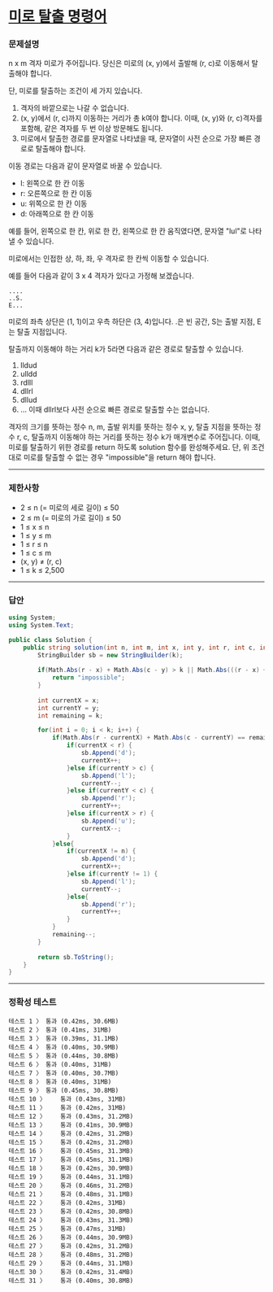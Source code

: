 # <a href="https://school.programmers.co.kr/learn/courses/30/lessons/150365">미로 탈출 명령어</a>

### 문제설명

n x m 격자 미로가 주어집니다. 당신은 미로의 (x, y)에서 출발해 (r, c)로 이동해서 탈출해야 합니다.

단, 미로를 탈출하는 조건이 세 가지 있습니다.

 1. 격자의 바깥으로는 나갈 수 없습니다.
 2. (x, y)에서 (r, c)까지 이동하는 거리가 총 k여야 합니다. 이때, (x, y)와 (r, c)격자를 포함해, 같은 격자를 두 번 이상 방문해도 됩니다.
 3. 미로에서 탈출한 경로를 문자열로 나타냈을 때, 문자열이 사전 순으로 가장 빠른 경로로 탈출해야 합니다.

이동 경로는 다음과 같이 문자열로 바꿀 수 있습니다.

 - l: 왼쪽으로 한 칸 이동
 - r: 오른쪽으로 한 칸 이동
 - u: 위쪽으로 한 칸 이동
 - d: 아래쪽으로 한 칸 이동

예를 들어, 왼쪽으로 한 칸, 위로 한 칸, 왼쪽으로 한 칸 움직였다면, 문자열 "lul"로 나타낼 수 있습니다.

미로에서는 인접한 상, 하, 좌, 우 격자로 한 칸씩 이동할 수 있습니다.

예를 들어 다음과 같이 3 x 4 격자가 있다고 가정해 보겠습니다.

```
....
..S.
E...
```

미로의 좌측 상단은 (1, 1)이고 우측 하단은 (3, 4)입니다. .은 빈 공간, S는 출발 지점, E는 탈출 지점입니다.

탈출까지 이동해야 하는 거리 k가 5라면 다음과 같은 경로로 탈출할 수 있습니다.

 1. lldud
 2. ulldd
 3. rdlll
 4. dllrl
 5. dllud
 6. ...
이때 dllrl보다 사전 순으로 빠른 경로로 탈출할 수는 없습니다.

격자의 크기를 뜻하는 정수 n, m, 출발 위치를 뜻하는 정수 x, y, 탈출 지점을 뜻하는 정수 r, c, 탈출까지 이동해야 하는 거리를 뜻하는 정수 k가 매개변수로 주어집니다. 이때, 미로를 탈출하기 위한 경로를 return 하도록 solution 함수를 완성해주세요. 단, 위 조건대로 미로를 탈출할 수 없는 경우 "impossible"을 return 해야 합니다.

***

### 제한사항

 - 2 ≤ n (= 미로의 세로 길이) ≤ 50
 - 2 ≤ m (= 미로의 가로 길이) ≤ 50
 - 1 ≤ x ≤ n
 - 1 ≤ y ≤ m
 - 1 ≤ r ≤ n
 - 1 ≤ c ≤ m
 - (x, y) ≠ (r, c)
 - 1 ≤ k ≤ 2,500

***

### 답안
``` csharp
using System;
using System.Text;

public class Solution {
    public string solution(int n, int m, int x, int y, int r, int c, int k) {
        StringBuilder sb = new StringBuilder(k);
        
        if(Math.Abs(r - x) + Math.Abs(c - y) > k || Math.Abs(((r - x) + (c - y)) % 2) != k % 2) {
            return "impossible";
        }
        
        int currentX = x;
        int currentY = y;
        int remaining = k;

        for(int i = 0; i < k; i++) {
            if(Math.Abs(r - currentX) + Math.Abs(c - currentY) == remaining) {
                if(currentX < r) {
                    sb.Append('d');
                    currentX++;
                }else if(currentY > c) {
                    sb.Append('l');
                    currentY--;
                }else if(currentY < c) {
                    sb.Append('r');
                    currentY++;
                }else if(currentX > r) {
                    sb.Append('u');
                    currentX--;
                }
            }else{
                if(currentX != n) {
                    sb.Append('d');
                    currentX++;
                }else if(currentY != 1) {
                    sb.Append('l');
                    currentY--;
                }else{
                    sb.Append('r');
                    currentY++;
                }
            }
            remaining--;      
        }
        
        return sb.ToString();
    }
}
```

***

### 정확성 테스트
```
테스트 1 〉	통과 (0.42ms, 30.6MB)
테스트 2 〉	통과 (0.41ms, 31MB)
테스트 3 〉	통과 (0.39ms, 31.1MB)
테스트 4 〉	통과 (0.40ms, 30.9MB)
테스트 5 〉	통과 (0.44ms, 30.8MB)
테스트 6 〉	통과 (0.40ms, 31MB)
테스트 7 〉	통과 (0.40ms, 30.7MB)
테스트 8 〉	통과 (0.40ms, 31MB)
테스트 9 〉	통과 (0.45ms, 30.8MB)
테스트 10 〉	통과 (0.43ms, 31MB)
테스트 11 〉	통과 (0.42ms, 31MB)
테스트 12 〉	통과 (0.43ms, 31.2MB)
테스트 13 〉	통과 (0.41ms, 30.9MB)
테스트 14 〉	통과 (0.42ms, 31.2MB)
테스트 15 〉	통과 (0.42ms, 31.2MB)
테스트 16 〉	통과 (0.45ms, 31.3MB)
테스트 17 〉	통과 (0.45ms, 31.1MB)
테스트 18 〉	통과 (0.42ms, 30.9MB)
테스트 19 〉	통과 (0.44ms, 31.1MB)
테스트 20 〉	통과 (0.46ms, 31.2MB)
테스트 21 〉	통과 (0.48ms, 31.1MB)
테스트 22 〉	통과 (0.42ms, 31MB)
테스트 23 〉	통과 (0.42ms, 30.8MB)
테스트 24 〉	통과 (0.43ms, 31.3MB)
테스트 25 〉	통과 (0.47ms, 31MB)
테스트 26 〉	통과 (0.44ms, 30.9MB)
테스트 27 〉	통과 (0.42ms, 31.2MB)
테스트 28 〉	통과 (0.48ms, 31.2MB)
테스트 29 〉	통과 (0.44ms, 31.1MB)
테스트 30 〉	통과 (0.42ms, 31.4MB)
테스트 31 〉	통과 (0.40ms, 30.8MB)
```